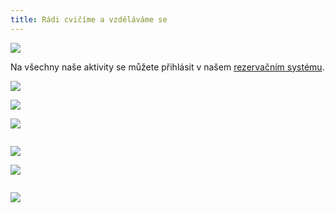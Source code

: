 ```yaml
---
title: Rádi cvičíme a vzděláváme se
---
```

![](/images/uploads/dosp_web.jpg)

Na všechny naše aktivity se můžete přihlásit v našem [rezervačním systému](https://vigvam.webooker.eu/).

![](/images/uploads/baner_pilates.jpg)

![](/images/uploads/face.jpg)

![](/images/uploads/baner_hormonalka-3-.jpg)

![]()

![](/images/uploads/konverzace_aj-1-.jpg)

![](/images/uploads/prvni_pomoc-1-.jpg)

![]()

![](/images/uploads/baner_francouzstina-1-.jpg)